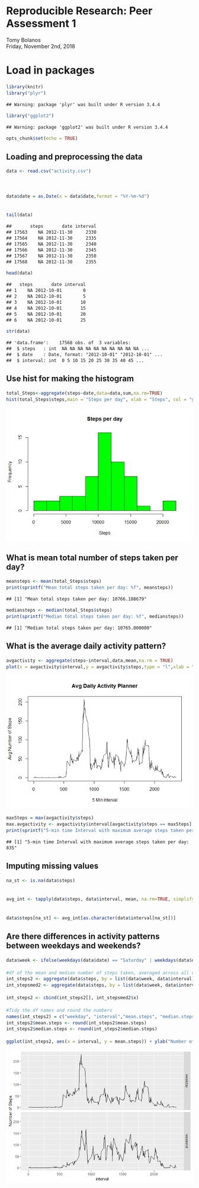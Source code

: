 # Reproducible Research: Peer Assessment 1
Tomy Bolanos  
Friday, November 2nd, 2018  

# Load in packages


```r
library(knitr)
library("plyr")
```

```
## Warning: package 'plyr' was built under R version 3.4.4
```

```r
library("ggplot2")
```

```
## Warning: package 'ggplot2' was built under R version 3.4.4
```

```r
opts_chunk$set(echo = TRUE)
```


## Loading and preprocessing the data




```r
data <- read.csv("activity.csv")



data$date = as.Date(x = data$date,format = "%Y-%m-%d")


tail(data)
```

```
##       steps       date interval
## 17563    NA 2012-11-30     2330
## 17564    NA 2012-11-30     2335
## 17565    NA 2012-11-30     2340
## 17566    NA 2012-11-30     2345
## 17567    NA 2012-11-30     2350
## 17568    NA 2012-11-30     2355
```

```r
head(data)
```

```
##   steps       date interval
## 1    NA 2012-10-01        0
## 2    NA 2012-10-01        5
## 3    NA 2012-10-01       10
## 4    NA 2012-10-01       15
## 5    NA 2012-10-01       20
## 6    NA 2012-10-01       25
```

```r
str(data)
```

```
## 'data.frame':	17568 obs. of  3 variables:
##  $ steps   : int  NA NA NA NA NA NA NA NA NA NA ...
##  $ date    : Date, format: "2012-10-01" "2012-10-01" ...
##  $ interval: int  0 5 10 15 20 25 30 35 40 45 ...
```


## Use hist for making the histogram


```r
total_Steps<-aggregate(steps~date,data=data,sum,na.rm=TRUE)
hist(total_Steps$steps,main = "Steps per day", xlab = "Steps", col = "green", breaks = 8)
```

![](PA1_template_files/figure-html/unnamed-chunk-3-1.png)<!-- -->


## What is mean total number of steps taken per day?


```r
meansteps <- mean(total_Steps$steps)
print(sprintf("Mean total steps taken per day: %f", meansteps))
```

```
## [1] "Mean total steps taken per day: 10766.188679"
```

```r
mediansteps <- median(total_Steps$steps)
print(sprintf("Median total steps taken per day: %f", mediansteps))
```

```
## [1] "Median total steps taken per day: 10765.000000"
```



## What is the average daily activity pattern?



```r
avgactivity <- aggregate(steps~interval,data,mean,na.rm = TRUE)
plot(x = avgactivity$interval,y = avgactivity$steps,type = "l",xlab = "5 Min Interval", ylab = "Avg Number of Steps",main = "Avg Daily Activity Planner")
```

![](PA1_template_files/figure-html/unnamed-chunk-5-1.png)<!-- -->

```r
maxSteps = max(avgactivity$steps)
max.avgactivity <- avgactivity$interval[avgactivity$steps == maxSteps]
print(sprintf("5-min time Interval with maximum average steps taken per day: %i",max.avgactivity))
```

```
## [1] "5-min time Interval with maximum average steps taken per day: 835"
```



## Imputing missing values



```r
na_st <- is.na(data$steps)


avg_int <- tapply(data$steps, data$interval, mean, na.rm=TRUE, simplify=TRUE)


data$steps[na_st] <- avg_int[as.character(data$interval[na_st])]
```



## Are there differences in activity patterns between weekdays and weekends?


```r
data$week <- ifelse(weekdays(data$date) == "Saturday" | weekdays(data$date) == "Sunday" ,"weekend","weekday")

#df of the mean and median number of steps taken, averaged across all days (y-axis)
int_steps2 <- aggregate(data$steps, by = list(data$week, data$interval), mean, na.rm=TRUE)
int_stepsmed2 <- aggregate(data$steps, by = list(data$week, data$interval), median, na.rm=TRUE)

int_steps2 <- cbind(int_steps2[], int_stepsmed2$x)

#Tidy the df names and round the numbers
names(int_steps2) = c("weekday", "interval","mean.steps", "median.steps")
int_steps2$mean.steps <- round(int_steps2$mean.steps)
int_steps2$median.steps <- round(int_steps2$median.steps)

ggplot(int_steps2, aes(x = interval, y = mean.steps)) + ylab("Number of Steps") + geom_line() + facet_grid(weekday~.)
```

![](PA1_template_files/figure-html/unnamed-chunk-7-1.png)<!-- -->


